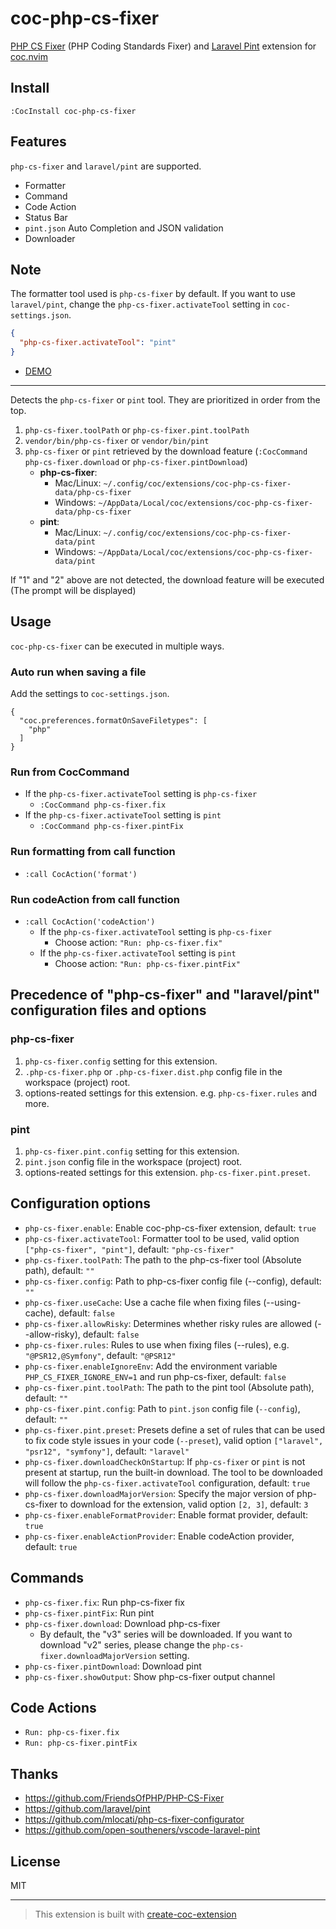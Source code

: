 # coc-php-cs-fixer

[PHP CS Fixer](https://github.com/FriendsOfPHP/PHP-CS-Fixer) (PHP Coding Standards Fixer) and [Laravel Pint](https://github.com/laravel/pint) extension for [coc.nvim](https://github.com/neoclide/coc.nvim)

## Install

`:CocInstall coc-php-cs-fixer`

## Features

`php-cs-fixer` and `laravel/pint` are supported.

- Formatter
- Command
- Code Action
- Status Bar
- `pint.json` Auto Completion and JSON validation
- Downloader

## Note

The formatter tool used is `php-cs-fixer` by default. If you want to use `laravel/pint`, change the `php-cs-fixer.activateTool` setting in `coc-settings.json`.

```json
{
  "php-cs-fixer.activateTool": "pint"
}
```

- [DEMO](https://github.com/yaegassy/coc-php-cs-fixer/pull/7#issue-1293669659)

---

Detects the `php-cs-fixer` or `pint` tool. They are prioritized in order from the top.

1. `php-cs-fixer.toolPath` or `php-cs-fixer.pint.toolPath`
1. `vendor/bin/php-cs-fixer` or `vendor/bin/pint`
1. `php-cs-fixer` or `pint` retrieved by the download feature (`:CocCommand php-cs-fixer.download` or `php-cs-fixer.pintDownload`)
   - **php-cs-fixer**:
     - Mac/Linux: `~/.config/coc/extensions/coc-php-cs-fixer-data/php-cs-fixer`
     - Windows: `~/AppData/Local/coc/extensions/coc-php-cs-fixer-data/php-cs-fixer`
   - **pint**:
     - Mac/Linux: `~/.config/coc/extensions/coc-php-cs-fixer-data/pint`
     - Windows: `~/AppData/Local/coc/extensions/coc-php-cs-fixer-data/pint`

If "1" and "2" above are not detected, the download feature will be executed (The prompt will be displayed)

## Usage

`coc-php-cs-fixer` can be executed in multiple ways.

### Auto run when saving a file

Add the settings to `coc-settings.json`.

```jsonc
{
  "coc.preferences.formatOnSaveFiletypes": [
    "php"
  ]
}
```

### Run from CocCommand

- If the `php-cs-fixer.activateTool` setting is `php-cs-fixer`
  - `:CocCommand php-cs-fixer.fix`
- If the `php-cs-fixer.activateTool` setting is `pint`
  - `:CocCommand php-cs-fixer.pintFix`

### Run formatting from call function

- `:call CocAction('format')`

### Run codeAction from call function

- `:call CocAction('codeAction')`
  - If the `php-cs-fixer.activateTool` setting is `php-cs-fixer`
    - Choose action: `"Run: php-cs-fixer.fix"`
  - If the `php-cs-fixer.activateTool` setting is `pint`
    - Choose action: `"Run: php-cs-fixer.pintFix"`

## Precedence of "php-cs-fixer" and "laravel/pint" configuration files and options

### php-cs-fixer

1. `php-cs-fixer.config` setting for this extension.
2. `.php-cs-fixer.php` or `.php-cs-fixer.dist.php` config file in the workspace (project) root.
3. options-reated settings for this extension. e.g. `php-cs-fixer.rules` and more.

### pint

1. `php-cs-fixer.pint.config` setting for this extension.
2. `pint.json` config file in the workspace (project) root.
3. options-reated settings for this extension. `php-cs-fixer.pint.preset`.

## Configuration options

- `php-cs-fixer.enable`: Enable coc-php-cs-fixer extension, default: `true`
- `php-cs-fixer.activateTool`: Formatter tool to be used, valid option `["php-cs-fixer", "pint"]`, default: `"php-cs-fixer"`
- `php-cs-fixer.toolPath`: The path to the php-cs-fixer tool (Absolute path), default: `""`
- `php-cs-fixer.config`: Path to php-cs-fixer config file (--config), default: `""`
- `php-cs-fixer.useCache`: Use a cache file when fixing files (--using-cache), default: `false`
- `php-cs-fixer.allowRisky`: Determines whether risky rules are allowed (--allow-risky), default: `false`
- `php-cs-fixer.rules`: Rules to use when fixing files (--rules), e.g. `"@PSR12,@Symfony"`, default: `"@PSR12"`
- `php-cs-fixer.enableIgnoreEnv`: Add the environment variable `PHP_CS_FIXER_IGNORE_ENV=1` and run php-cs-fixer, default: `false`
- `php-cs-fixer.pint.toolPath`: The path to the pint tool (Absolute path), default: `""`
- `php-cs-fixer.pint.config`: Path to `pint.json` config file (`--config`), default: `""`
- `php-cs-fixer.pint.preset`: Presets define a set of rules that can be used to fix code style issues in your code (`--preset`), valid option `["laravel", "psr12", "symfony"]`, default: `"laravel"`
- `php-cs-fixer.downloadCheckOnStartup`: If `php-cs-fixer` or `pint` is not present at startup, run the built-in download. The tool to be downloaded will follow the `php-cs-fixer.activateTool` configuration, default: `true`
- `php-cs-fixer.downloadMajorVersion`: Specify the major version of php-cs-fixer to download for the extension, valid option `[2, 3]`, default: `3`
- `php-cs-fixer.enableFormatProvider`: Enable format provider, default: `true`
- `php-cs-fixer.enableActionProvider`: Enable codeAction provider, default: `true`

## Commands

- `php-cs-fixer.fix`: Run php-cs-fixer fix
- `php-cs-fixer.pintFix`: Run pint
- `php-cs-fixer.download`: Download php-cs-fixer
   - By default, the "v3" series will be downloaded. If you want to download "v2" series, please change the `php-cs-fixer.downloadMajorVersion` setting.
- `php-cs-fixer.pintDownload`: Download pint
- `php-cs-fixer.showOutput`: Show php-cs-fixer output channel

## Code Actions

- `Run: php-cs-fixer.fix`
- `Run: php-cs-fixer.pintFix`

## Thanks

- <https://github.com/FriendsOfPHP/PHP-CS-Fixer>
- <https://github.com/laravel/pint>
- <https://github.com/mlocati/php-cs-fixer-configurator>
- <https://github.com/open-southeners/vscode-laravel-pint>

## License

MIT

---

> This extension is built with [create-coc-extension](https://github.com/fannheyward/create-coc-extension)
